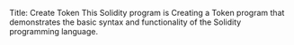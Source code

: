 Title: Create Token
This Solidity program is Creating a Token program that demonstrates the basic syntax and functionality of the Solidity programming language.

